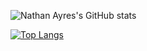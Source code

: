 ![Nathan Ayres's GitHub stats](https://github-readme-stats.vercel.app/api?username=NathanAyres&show_icons=true&theme=radical)

[![Top Langs](https://github-readme-stats.vercel.app/api/top-langs/?username=NathanAyres)](https://github.com/NathanAyres/github-readme-stats)

<!--
**NathanAyres/NathanAyres** is a ✨ _special_ ✨ repository because its `README.md` (this file) appears on your GitHub profile.

Here are some ideas to get you started:

- 🔭 I’m currently working on ...
- 🌱 I’m currently learning ...
- 👯 I’m looking to collaborate on ...
- 🤔 I’m looking for help with ...
- 💬 Ask me about ...
- 📫 How to reach me: ...
- 😄 Pronouns: ...
- ⚡ Fun fact: ...
-->
